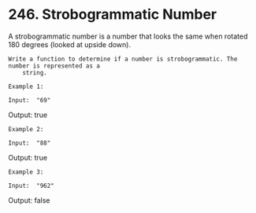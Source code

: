 # 246. Strobogrammatic Number

A strobogrammatic number is a number that looks the same when rotated 180 degrees (looked at
        upside down).

    Write a function to determine if a number is strobogrammatic. The number is represented as a
        string.

    Example 1:

    Input:  "69"
Output: true

    Example 2:

    Input:  "88"
Output: true

    Example 3:

    Input:  "962"
Output: false